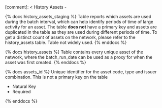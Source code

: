 [comment]: < History Assets -

{% docs history_assets_staging %}
Table reports which assets are used during the batch interval, which can help identify periods of time of large activity for an asset. The table **does not** have a primary key and assets are duplicated in the table as they are used during different periods of time. To get a distinct count of assets on the network, please refer to the history_assets table. Table not widely used.
{% enddocs %}

{% docs history_assets %}
Table contains every unique asset of the network, where the batch_run_date can be used as a proxy for when the asset was first created.
{% enddocs %}

{% docs assets_id %}
Unique identifier for the asset code, type and issuer combination. This is not a primary key on the table

- Natural Key
- Required

{% enddocs %}
